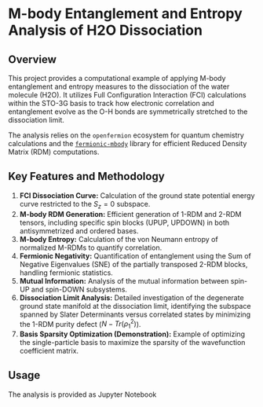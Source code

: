 # M-body Entanglement and Entropy Analysis of H2O Dissociation

## Overview

This project provides a computational example of applying M-body entanglement and entropy measures to the dissociation of the water molecule (H2O). It utilizes Full Configuration Interaction (FCI) calculations within the STO-3G basis to track how electronic correlation and entanglement evolve as the O-H bonds are symmetrically stretched to the dissociation limit.

The analysis relies on the `openfermion` ecosystem for quantum chemistry calculations and the [`fermionic-mbody`](https://github.com/aguschanchu/fermionic-mbody) library for efficient Reduced Density Matrix (RDM) computations.

## Key Features and Methodology

1.  **FCI Dissociation Curve:** Calculation of the ground state potential energy curve restricted to the $S_z=0$ subspace.
2.  **M-body RDM Generation:** Efficient generation of 1-RDM and 2-RDM tensors, including specific spin blocks (UPUP, UPDOWN) in both antisymmetrized and ordered bases.
3.  **M-body Entropy:** Calculation of the von Neumann entropy of normalized M-RDMs to quantify correlation.
4.  **Fermionic Negativity:** Quantification of entanglement using the Sum of Negative Eigenvalues (SNE) of the partially transposed 2-RDM blocks, handling fermionic statistics.
5.  **Mutual Information:** Analysis of the mutual information between spin-UP and spin-DOWN subsystems.
6.  **Dissociation Limit Analysis:** Detailed investigation of the degenerate ground state manifold at the dissociation limit, identifying the subspace spanned by Slater Determinants versus correlated states by minimizing the 1-RDM purity defect ($N - Tr(\rho_1^2)$).
7.  **Basis Sparsity Optimization (Demonstration):** Example of optimizing the single-particle basis to maximize the sparsity of the wavefunction coefficient matrix.

## Usage

The analysis is provided as Jupyter Notebook
